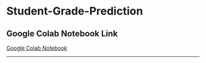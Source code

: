# Student-Grade-Prediction

<h2> Google Colab Notebook Link </h2>

[Google Colab Notebook](https://colab.research.google.com/drive/1iiSGbcd-e6QWwJKo7ZqNCI4eSQaTDXmP?usp=sharing)
<hr>
